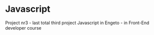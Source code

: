 # Javascript
Project nr3 - last total third project Javascript in Engeto - in Front-End developer course

